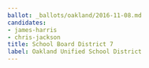 ```yaml
---
ballot: _ballots/oakland/2016-11-08.md
candidates:
- james-harris
- chris-jackson
title: School Board District 7
label: Oakland Unified School District
---
```

